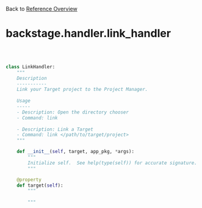 
Back to [Reference Overview](https://github.com/pyrustic/backstage/blob/master/docs/reference/README.md#readme)

# backstage.handler.link\_handler



<br>


```python

class LinkHandler:
    """
    Description
    -----------
    Link your Target project to the Project Manager.
    
    Usage
    -----
    - Description: Open the directory chooser
    - Command: link
    
    - Description: Link a Target
    - Command: link </path/to/target/project>
    """

    def __init__(self, target, app_pkg, *args):
        """
        Initialize self.  See help(type(self)) for accurate signature.
        """

    @property
    def target(self):
        """
        
        """

```


